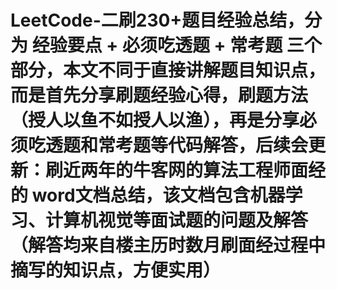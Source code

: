 # LeetCode-二刷230+题目经验总结，分为 经验要点 + 必须吃透题 + 常考题 三个部分，本文不同于直接讲解题目知识点，而是首先分享刷题经验心得，刷题方法（授人以鱼不如授人以渔），再是分享必须吃透题和常考题等代码解答，后续会更新：刷近两年的牛客网的算法工程师面经的 word文档总结，该文档包含机器学习、计算机视觉等面试题的问题及解答（解答均来自楼主历时数月刷面经过程中摘写的知识点，方便实用）
